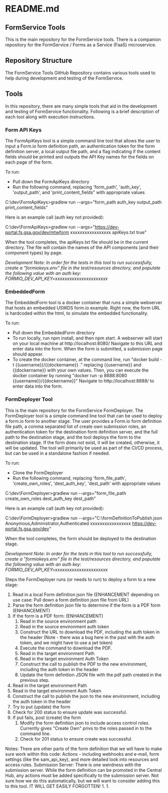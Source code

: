 # README.md
## FormService Tools

This is the main repository for the FormService tools.  There is a companion repository for the FormService / Forms as a Service (FaaS) microservice.

## Repository Structure

The FormService Tools GitHub Repository contains various tools used to help during development and testing of the FormService.


## Tools

In this repository, there are many simple tools that aid in the development and testing of FormService functionality.  Following is a brief description of each tool along with execution instructions.

### Form API Keys

The FormApiKeys tool is a simple command line tool that allows the user to input a Form.io form definition path, an authentication token for the form definition server, a local output file path, and a flag indicating if the content fields should be printed and outputs the API Key names for the fields on each page of the form.

To run:
* Pull down the FormApiKeys directory
* Run the following command, replacing 'form_path', 'auth_key', 'output_path', and 'print_content_fields" with appropriate values

C:\dev\FormApiKeys>gradlew run --args="form_path auth_key output_path print_content_fields"

Here is an example call (auth key not provided):

C:\dev\FormApiKeys>gradlew run --args="https://dev-portal.fs.gsa.gov/dev/mtwform xxxxxxxxxxxxxxxxx apiKeys.txt true"

When the tool completes, the apiKeys.txt file should be in the current directory.  The file will contain the names of the API components (and their component types) by page.

*Development Note: In order for the tests in this tool to run successfully, create a "formiokeys.env" file in the test/resources directory, and populate the following value with an auth key: FORMIO_DEV_API_KEY=xxxxxxxxxxxxxxxxxxxxxx*

### EmbeddedForm

The EmbeddedForm tool is a docker container that runs a simple webserver that hosts an embedded USWDS form.io example.  Right now, the form URL is hardcoded within the html, to simulate the embedded functionality.

To run:
* Pull down the EmbeddedForm directory
* To run locally, run npm install, and then npm start.  A webserver will start on your local machine at http://localhost:8080/  Navigate to this URL and enter data into the form.  When the form is submitted, a submission page should appear.
* To create the docker container, at the command line, run "docker build -t {{username}}/{{dockername}} ." replacing {{username}} and {{dockername}} with your own values.  Then, you can execute the docker container by running "docker run -p 8888:8080 {{username}}/{{dockername}}"  Navigate to http://localhost:8888/ to enter data into the form.

### FormDeployer Tool

This is the main repository for the FormService FormDeployer.  The FormDeployer tool is a simple command line tool that can be used to deploy a form.io form to another stage.  The user provides a Form.io form definition file path, a comma separated list of create own submission roles, an authentication token for the destination form definition server, and the full path to the destination stage, and the tool deploys the form to the destination stage.  If the form does not exist, it will be created, otherwise, it will be updated.  The tool will primarily be used as part of the CI/CD process, but can be used in a standalone fashion if needed.

To run:
* Clone the FormDeployer
* Run the following command, replacing 'form_file_path', 'create_own_roles', 'dest_auth_key', 'dest_path' with appropriate values

C:\dev\FormDeployer>gradlew run --args="form_file_path create_own_roles dest_auth_key dest_path"

Here is an example call (auth key not provided):

C:\dev\FormDeployer>gradlew run --args="C:\formDefinitionToPublish.json Anonymous,Administrator,Authenticated xxxxxxxxxxxxxxxxx https://dev-portal.fs.gsa.gov/dev"

When the tool completes, the form should be deployed to the destination stage.  

*Development Note: In order for the tests in this tool to run successfully, create a "formiokeys.env" file in the test/resources directory, and populate the following value with an auth key: FORMIO_DEV_API_KEY=xxxxxxxxxxxxxxxxxxxxxx*

Steps the FormDeployer runs (or needs to run) to deploy a form to a new stage:
1. Read in a local Form definition json file (ENHANCEMENT depending on use case: Pull down a form definition json file from URL)
1. Parse the form definition json file to determine if the form is a PDF form  (ENHANCEMENT)
1. If the form is a PDF form: (ENHANCEMENT)
    1. Read in the source environment path
	1. Read in the source environment auth token
	1. Construct the URL to download the PDF, including the auth token in the header (Note - there was a bug here in the past with the auth token, and we might have to use a jwt token)
	1. Execute the command to download the PDF.
	1. Read in the target environment Path
	1. Read in the target environment Auth Token
	1. Construct the call to publish the PDF to the new environment, including the auth token in the header
	1. Update the form definition JSON file with the pdf path created in the previous step.
1. Read in the target environment Path
1. Read in the target environment Auth Token
1. Construct the call to publish the json to the new environment, including the auth token in the header
1. Try to put (update) the form
1. Check for 200 status to ensure update was successful.
1. If put fails, post (create) the form
	1. Modify the form definition json to include access control roles.  Currently gives "Create Own" privs to the roles passed in to the command line.
	1. Check for 201 status to ensure create was successful.


Notes:  There are other parts of the form definition that we will have to make sure work within this code: Actions - including webhooks and e-mail, form settings (like the sam_api_key), and more detailed look into resources and access rules.
Submission Server:  There is one weirdness with the submission server.  While the form definition can be promoted in the Central Hub, any actions must be added specifically to the submission server.  Not sure how we do this automatically, but we will want to consider adding this to this tool.  IT WILL GET EASILY FORGOTTEN!
1. 
1. 